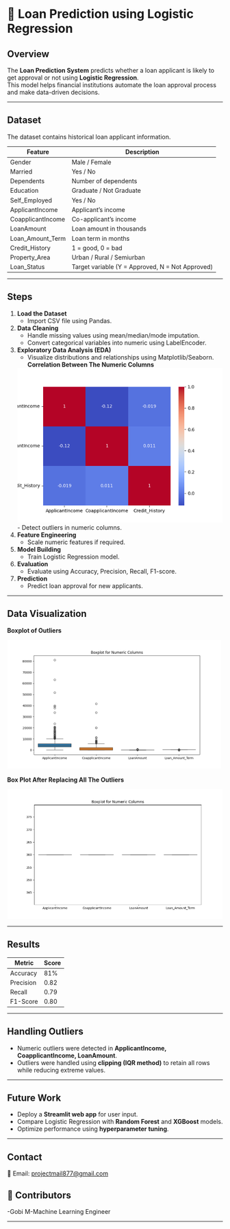 # 🏦 Loan Prediction using Logistic Regression

## Overview
The **Loan Prediction System** predicts whether a loan applicant is likely to get approval or not using **Logistic Regression**.  
This model helps financial institutions automate the loan approval process and make data-driven decisions.

---

## Dataset
The dataset contains historical loan applicant information.

| Feature | Description |
|---------|-------------|
| Gender | Male / Female |
| Married | Yes / No |
| Dependents | Number of dependents |
| Education | Graduate / Not Graduate |
| Self_Employed | Yes / No |
| ApplicantIncome | Applicant’s income |
| CoapplicantIncome | Co-applicant’s income |
| LoanAmount | Loan amount in thousands |
| Loan_Amount_Term | Loan term in months |
| Credit_History | 1 = good, 0 = bad |
| Property_Area | Urban / Rural / Semiurban |
| Loan_Status | Target variable (Y = Approved, N = Not Approved) |

---

## Steps

1. **Load the Dataset**
   - Import CSV file using Pandas.
2. **Data Cleaning**
   - Handle missing values using mean/median/mode imputation.
   - Convert categorical variables into numeric using LabelEncoder.
3. **Exploratory Data Analysis (EDA)**
   - Visualize distributions and relationships using Matplotlib/Seaborn.
   **Correlation Between The Numeric Columns**
   <img src="Images/Correlation.png" alt="Correlation" width="600">
   - Detect outliers in numeric columns.
4. **Feature Engineering**
   - Scale numeric features if required.
5. **Model Building**
   - Train Logistic Regression model.
6. **Evaluation**
   - Evaluate using Accuracy, Precision, Recall, F1-score.
7. **Prediction**
   - Predict loan approval for new applicants.

---

## Data Visualization

**Boxplot of Outliers**

<img src="Images/Outliers.png" alt="Boxplot" width="500">

**Box Plot After Replacing All The Outliers**

<img src="Images/Without Outliers.png" alt="Workflow" width="600">

---

## Results

| Metric | Score |
|--------|-------|
| Accuracy | 81% |
| Precision | 0.82 |
| Recall | 0.79 |
| F1-Score | 0.80 |


---

## Handling Outliers
- Numeric outliers were detected in **ApplicantIncome, CoapplicantIncome, LoanAmount**.  
- Outliers were handled using **clipping (IQR method)** to retain all rows while reducing extreme values.

---

## Future Work
- Deploy a **Streamlit web app** for user input.  
- Compare Logistic Regression with **Random Forest** and **XGBoost** models.  
- Optimize performance using **hyperparameter tuning**.

---

## Contact
📧 Email: projectmail877@gmail.com   

## 🤝 Contributors
-Gobi M-Machine Learning Engineer

---

